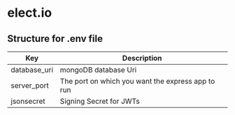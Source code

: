 # elect.io

## Structure for .env file

|        Key       | Description                                                  |
|----------------|------------------------------------------|
|database_uri | mongoDB database Uri                      |
| server_port   | The port on which you want the express app to run           |         
| jsonsecret   | Signing Secret for JWTs |


